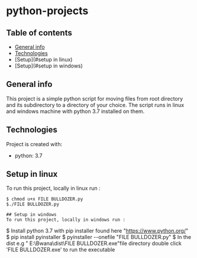 # python-projects
## Table of contents
* [General info](#general-info)
* [Technologies](#technologies)
* [Setup](#setup in linux)
* [Setup](#setup in windows)

## General info
This project is a simple python script for moving files from root directory and its subdirectory to a directory of your choice. The script runs in linux and windows machine with python 3.7 installed on them.
	
## Technologies
Project is created with:
* python: 3.7

	
## Setup in linux
To run this project, locally in linux run :

```
$ chmod u+x FILE BULLDOZER.py
$./FILE BULLDOZER.py

## Setup in windows
To run this project, locally in windows run :

```
$ Install python 3.7 with pip installer found here "https://www.python.org/"
$ pip install pyinstaller
$ pyinstaller --onefile "FILE BULLDOZER.py"
$ In the dist e.g " E:\Bwana\dist\FILE BULLDOZER.exe"file directory double click 'FILE BULLDOZER.exe' to run the executable
